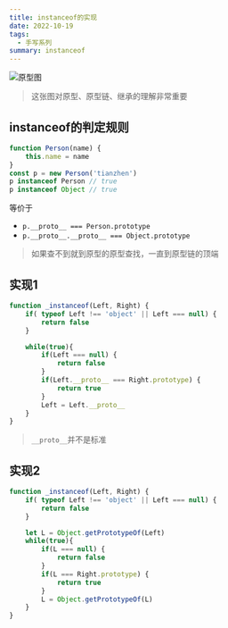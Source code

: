 ```yaml
---
title: instanceof的实现
date: 2022-10-19
tags:
  - 手写系列
summary: instanceof
---
```


![原型图](http://tzhen.vip/assets/prototype.png)
> 这张图对原型、原型链、继承的理解非常重要
## instanceof的判定规则
```js
function Person(name) {
	this.name = name
}
const p = new Person('tianzhen')
p instanceof Person // true
p instanceof Object // true
```
等价于
* `p.__proto__ === Person.prototype`
* `p.__proto__.__proto__ === Object.prototype`
> 如果查不到就到原型的原型查找，一直到原型链的顶端
## 实现1
```js
function _instanceof(Left, Right) {
	if( typeof Left !== 'object' || Left === null) {
		return false
	}

	while(true){
		if(Left === null) {
			return false
		}
		if(Left.__proto__ === Right.prototype) {
			return true
		}
		Left = Left.__proto__
	}
}
```
> `__proto__`并不是标准
## 实现2
```js
function _instanceof(Left, Right) {
	if( typeof Left !== 'object' || Left === null) {
		return false
	}

	let L = Object.getPrototypeOf(Left)
	while(true){
		if(L === null) {
			return false
		}
		if(L === Right.prototype) {
			return true
		}
		L = Object.getPrototypeOf(L)
	}
}
```